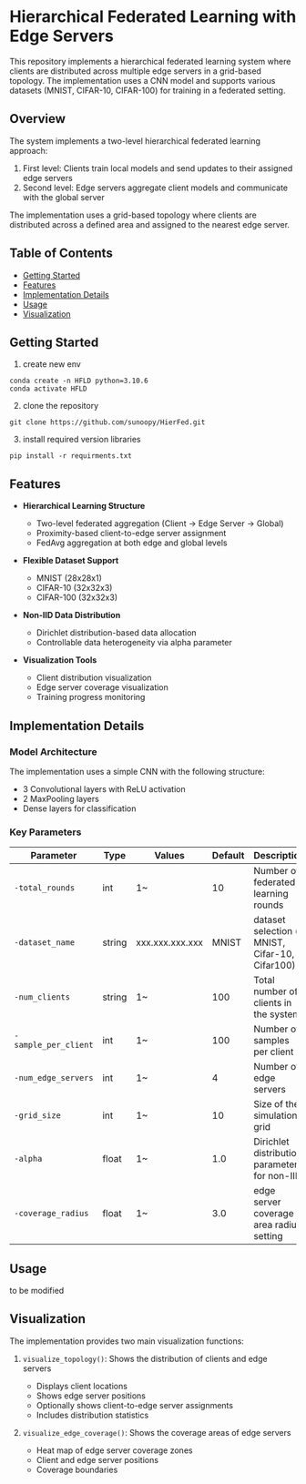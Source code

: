 # Hierarchical Federated Learning with Edge Servers

This repository implements a hierarchical federated learning system where clients are distributed across multiple edge servers in a grid-based topology. The implementation uses a CNN model and supports various datasets (MNIST, CIFAR-10, CIFAR-100) for training in a federated setting. 

## Overview

The system implements a two-level hierarchical federated learning approach:
1. First level: Clients train local models and send updates to their assigned edge servers
2. Second level: Edge servers aggregate client models and communicate with the global server

The implementation uses a grid-based topology where clients are distributed across a defined area and assigned to the nearest edge server.

## Table of Contents
- [Getting Started](#getting-started)
- [Features](#features)
- [Implementation Details](#implementation-details)
- [Usage](#usage)
- [Visualization](#visualization)

## Getting Started

1. create new env
```
conda create -n HFLD python=3.10.6
conda activate HFLD
```

2. clone the repository
```
git clone https://github.com/sunoopy/HierFed.git
```

3. install required version libraries 
```
pip install -r requirments.txt
```

## Features

- **Hierarchical Learning Structure**
  - Two-level federated aggregation (Client → Edge Server  → Global)
  - Proximity-based client-to-edge server assignment
  - FedAvg aggregation at both edge and global levels

- **Flexible Dataset Support**
  - MNIST (28x28x1)
  - CIFAR-10 (32x32x3)
  - CIFAR-100 (32x32x3)

- **Non-IID Data Distribution**
  - Dirichlet distribution-based data allocation
  - Controllable data heterogeneity via alpha parameter

- **Visualization Tools**
  - Client distribution visualization
  - Edge server coverage visualization
  - Training progress monitoring


## Implementation Details

### Model Architecture
The implementation uses a simple CNN with the following structure:
- 3 Convolutional layers with ReLU activation
- 2 MaxPooling layers
- Dense layers for classification

### Key Parameters

| Parameter            | Type   | Values          | Default      | Description                                                         |
|----------------------|--------|-----------------|--------------|---------------------------------------------------------------------|
| `-total_rounds`      | int    | 1~              | 10           | Number of federated learning rounds                                 |
| `-dataset_name`      | string | xxx.xxx.xxx.xxx | MNIST        | dataset selection ( MNIST, Cifar-10, Cifar100)                      |
| `-num_clients`       | string | 1~              | 100          | Total number of clients in the system                               |
| `-sample_per_client` | int    | 1~              | 100          | Number of samples per client                                        |
| `-num_edge_servers`  | int    | 1~              | 4            | Number of edge servers                                              |
| `-grid_size`         | int    | 1~              | 10           | Size of the simulation grid                                         |
| `-alpha`             | float  | 1~              | 1.0          | Dirichlet distribution parameter for non-IID                        |
| `-coverage_radius`   | float  | 1~              | 3.0          | edge server coverage area radius setting                            |

## Usage

to be modified

## Visualization

The implementation provides two main visualization functions:

1. `visualize_topology()`: Shows the distribution of clients and edge servers
   - Displays client locations
   - Shows edge server positions
   - Optionally shows client-to-edge server assignments
   - Includes distribution statistics

2. `visualize_edge_coverage()`: Shows the coverage areas of edge servers
   - Heat map of edge server coverage zones
   - Client and edge server positions
   - Coverage boundaries

